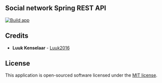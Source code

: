 
## Social network Spring REST API
[![Build app](https://github.com/Luuk2016/socialnetwork-spring-api/actions/workflows/build-app.yml/badge.svg?branch=master)](https://github.com/Luuk2016/socialnetwork-spring-api/actions/workflows/build-app.yml)

## Credits
* **Luuk Kenselaar** - [Luuk2016](https://github.com/luuk2016)

## License

This application is open-sourced software licensed under the [MIT license](https://opensource.org/licenses/MIT).
